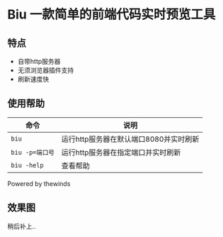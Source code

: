 # Biu 一款简单的前端代码实时预览工具

## 特点
- 自带http服务器
- 无须浏览器插件支持
- 刷新速度快 

## 使用帮助

| 命令 | 说明 |
| ---- | ---- |
| `biu` | 		运行http服务器在默认端口8080并实时刷新 |
| `biu -p=端口号`|	运行http服务器在指定端口并实时刷新 |
| `biu -help` |	查看帮助 |

Powered by thewinds

## 效果图
稍后补上..